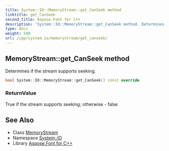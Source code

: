 ```yaml
---
title: System::IO::MemoryStream::get_CanSeek method
linktitle: get_CanSeek
second_title: Aspose.Font for C++
description: 'System::IO::MemoryStream::get_CanSeek method. Determines if the stream supports seeking in C++.'
type: docs
weight: 500
url: /cpp/system.io/memorystream/get_canseek/
---
```

## MemoryStream::get_CanSeek method


Determines if the stream supports seeking.

```cpp
bool System::IO::MemoryStream::get_CanSeek() const override
```


### ReturnValue

True if the stream supports seeking; otherwise - false

## See Also

* Class [MemoryStream](../)
* Namespace [System::IO](../../)
* Library [Aspose.Font for C++](../../../)
